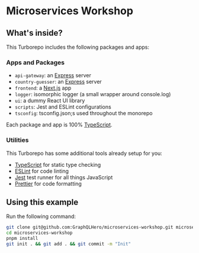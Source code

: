 # Microservices Workshop

## What's inside?

This Turborepo includes the following packages and apps:

### Apps and Packages

- `api-gateway`: an [Express](https://expressjs.com/) server
- `country-guesser`: an [Express](https://expressjs.com/) server
- `frontend`: a [Next.js](https://nextjs.org/) app
- `logger`: isomorphic logger (a small wrapper around console.log)
- `ui`: a dummy React UI library
- `scripts`: Jest and ESLint configurations
- `tsconfig`: tsconfig.json;s used throughout the monorepo

Each package and app is 100% [TypeScript](https://www.typescriptlang.org/).

### Utilities

This Turborepo has some additional tools already setup for you:

- [TypeScript](https://www.typescriptlang.org/) for static type checking
- [ESLint](https://eslint.org/) for code linting
- [Jest](https://jestjs.io) test runner for all things JavaScript
- [Prettier](https://prettier.io) for code formatting

## Using this example

Run the following command:

```sh
git clone git@github.com:GraphQLHero/microservices-workshop.git microservices-workshop
cd microservices-workshop
pnpm install
git init . && git add . && git commit -m "Init"
```
